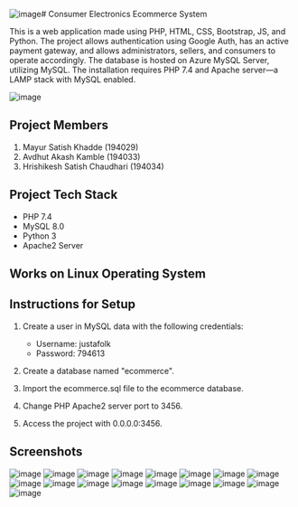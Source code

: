 ![image](https://github.com/justafolk/Consumer-Electronics-Ecommerce-system/assets/65607123/5aeb6a6d-2639-4b4e-8b33-2b1c1345d9af)# Consumer Electronics Ecommerce System

This is a web application made using PHP, HTML, CSS, Bootstrap, JS, and Python. The project allows authentication using Google Auth, has an active payment gateway, and allows administrators, sellers, and consumers to operate accordingly. The database is hosted on Azure MySQL Server, utilizing MySQL. The installation requires PHP 7.4 and Apache server—a LAMP stack with MySQL enabled.

![image](https://github.com/justafolk/Consumer-Electronics-Ecommerce-system/assets/65607123/770bd7f6-8e30-466d-b90d-a4088ff71ca9)

## Project Members

1. Mayur Satish Khadde (194029)
2. Avdhut Akash Kamble (194033)
3. Hrishikesh Satish Chaudhari (194034)

## Project Tech Stack

- PHP 7.4
- MySQL 8.0
- Python 3
- Apache2 Server

## Works on Linux Operating System

## Instructions for Setup

1. Create a user in MySQL data with the following credentials:
   - Username: justafolk
   - Password: 794613

2. Create a database named "ecommerce".

3. Import the ecommerce.sql file to the ecommerce database.

4. Change PHP Apache2 server port to 3456.

5. Access the project with 0.0.0.0:3456.

## Screenshots
![image](https://github.com/justafolk/Consumer-Electronics-Ecommerce-system/assets/65607123/76c8121d-5294-4241-9667-eec0e63bdc95)
![image](https://github.com/justafolk/Consumer-Electronics-Ecommerce-system/assets/65607123/770bd7f6-8e30-466d-b90d-a4088ff71ca9)
![image](https://github.com/justafolk/Consumer-Electronics-Ecommerce-system/assets/65607123/d1c43356-db28-4a21-ab96-cfb62df6a700)
![image](https://github.com/justafolk/Consumer-Electronics-Ecommerce-system/assets/65607123/65f120de-afd4-42de-af92-af5b66874646)
![image](https://github.com/justafolk/Consumer-Electronics-Ecommerce-system/assets/65607123/09f4b169-3296-41f2-8eed-9d843157383a)
![image](https://github.com/justafolk/Consumer-Electronics-Ecommerce-system/assets/65607123/4200da5c-c407-4c02-90bc-b5774cfaaf14)
![image](https://github.com/justafolk/Consumer-Electronics-Ecommerce-system/assets/65607123/00ab43f2-b9b6-4f84-8c16-a21f2a174536)
![image](https://github.com/justafolk/Consumer-Electronics-Ecommerce-system/assets/65607123/d1684c4d-02ac-412d-bf98-a78ab6eca080)
![image](https://github.com/justafolk/Consumer-Electronics-Ecommerce-system/assets/65607123/7d9c75a4-ffaa-421c-b293-e72b3f19e858)
![image](https://github.com/justafolk/Consumer-Electronics-Ecommerce-system/assets/65607123/8760db28-bc3f-4601-bb7f-be941121d784)
![image](https://github.com/justafolk/Consumer-Electronics-Ecommerce-system/assets/65607123/19f4e87f-8e2e-4d6b-990b-3491773b3071)
![image](https://github.com/justafolk/Consumer-Electronics-Ecommerce-system/assets/65607123/d8a4ddc2-bf8f-4a2c-85ac-c3fcb66655be)
![image](https://github.com/justafolk/Consumer-Electronics-Ecommerce-system/assets/65607123/8ae63893-382e-4973-8160-5547433a9e8c)
![image](https://github.com/justafolk/Consumer-Electronics-Ecommerce-system/assets/65607123/f3fb0e7f-e3c0-4550-bf99-5c474e690bf6)
![image](https://github.com/justafolk/Consumer-Electronics-Ecommerce-system/assets/65607123/f17b4128-3fbb-40d1-9a35-92fe02a98809)
![image](https://github.com/justafolk/Consumer-Electronics-Ecommerce-system/assets/65607123/0a351d54-c5c1-48e3-964b-eee19f3bd53d)
![image](https://github.com/justafolk/Consumer-Electronics-Ecommerce-system/assets/65607123/0f4398c4-f320-4336-bb9b-360356c8e8bb)




